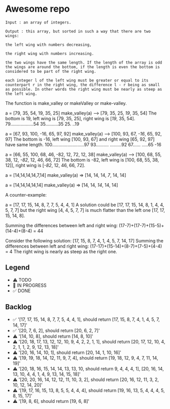 # Awesome repo



    Input : an array of integers.

    Output : this array, but sorted in such a way that there are two wings:

    the left wing with numbers decreasing,

    the right wing with numbers increasing.

    the two wings have the same length. If the length of the array is odd the wings are around the bottom, if the length is even the bottom is considered to be part of the right wing.

    each integer l of the left wing must be greater or equal to its counterpart r in the right wing, the difference l - r being as small as possible. In other words the right wing must be nearly as steep as the left wing.

The function is make_valley or makeValley or make-valley.

a = [79, 35, 54, 19, 35, 25]
make_valley(a) --> [79, 35, 25, *19*, 35, 54]
The bottom is 19, left wing is [79, 35, 25], right wing is [*19*, 35, 54].
79..................54
    35..........35
        25. 
          ..19

a = [67, 93, 100, -16, 65, 97, 92]
make_valley(a) --> [100, 93, 67, *-16*, 65, 92, 97]
The bottom is -16, left wing [100, 93, 67] and right wing [65, 92, 97] have same length.
100.........................97
    93..........
               .........92
        67......
               .....65
            -16     

a = [66, 55, 100, 68, 46, -82, 12, 72, 12, 38]
make_valley(a) --> [100, 68, 55, 38, 12, *-82*, 12, 46, 66, 72]
The bottom is -82, left wing is [100, 68, 55, 38, 12]], right wing is [*-82*, 12, 46, 66, 72].

a = [14,14,14,14,7,14]
make_valley(a) => [14, 14, 14, *7*, 14, 14]

a = [14,14,14,14,14]
make_valley(a) => [14, 14, *14*, 14, 14]

A counter-example:

a = [17, 17, 15, 14, 8, 7, 7, 5, 4, 4, 1]
A solution could be [17, 17, 15, 14, 8, 1, 4, 4, 5, 7, 7]
but the right wing [4, 4, 5, 7, 7] is much flatter than the left one 
[17, 17, 15, 14, 8].

Summing the differences between left and right wing:
(17-7)+(17-7)+(15-5)+(14-4)+(8-4) = 44

Consider the following solution:
[17, 15, 8, 7, 4, 1, 4, 5, 7, 14, 17]
Summing the differences between left and right wing:
(17-17)+(15-14)+(8-7)+(7-5)+(4-4) = 4
The right wing is nearly as steep as the right one.




## Legend
- ⚠ TODO
- 🚧 IN PROGRESS
- ✅ DONE

## Backlog


- ✅ '[17, 17, 15, 14, 8, 7, 7, 5, 4, 4, 1], should return [17, 15, 8, 7, 4, 1, 4, 5, 7, 14, 17]'
- ✅ '[20, 7, 6, 2], should return [20, 6, 2, 7]'
- ⚠ '[14, 10, 8], should return [14, 8, 10]'
- ⚠ '[20, 18, 17, 13, 12, 12, 10, 9, 4, 2, 2, 1, 1], should return [20, 17, 12, 10, 4, 2, 1, 1, 2, 9, 12, 13, 18]'
- ⚠ '[20, 16, 14, 10, 1], should return [20, 14, 1, 10, 16]'
- ⚠ '[19, 19, 18, 14, 12, 11, 9, 7, 4], should return [19, 18, 12, 9, 4, 7, 11, 14, 19]'
- ⚠ '[20, 18, 16, 15, 14, 14, 13, 13, 10, should return  9, 4, 4, 4, 1], [20, 16, 14, 13, 10, 4, 4, 1, 4, 9, 13, 14, 15, 18]'
- ⚠ '[20, 20, 16, 14, 12, 12, 11, 10, 3, 2], should return [20, 16, 12, 11, 3, 2, 10, 12, 14, 20]'
- ⚠ '[19, 17, 16, 15, 13, 8, 5, 5, 4, 4, 4], should return [19, 16, 13, 5, 4, 4, 4, 5, 8, 15, 17]'
- ⚠ '[19, 8, 6], should return [19, 6, 8]'